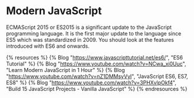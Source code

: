 # Modern JavaScript

ECMAScript 2015 or ES2015 is a significant update to the JavaScript programming language. It is the first major update to the language since ES5 which was standardized in 2009. You should look at the features introduced with ES6 and onwards.

{% resources %}
  {% Blog "https://www.javascripttutorial.net/es6/", "ES6 Tutorial" %}
  {% Blog "https://www.youtube.com/watch?v=NCwa_xi0Uuc", "Learn Modern JavaScript in 1 Hour" %}
  {% Blog "https://www.youtube.com/watch?v=nZ1DMMsyVyI", "JavaScript ES6, ES7, ES8" %}
  {% Blog "https://www.youtube.com/watch?v=3PHXvlpOkf4", "Build 15 JavaScript Projects - Vanilla JavaScript" %}
{% endresources %}

